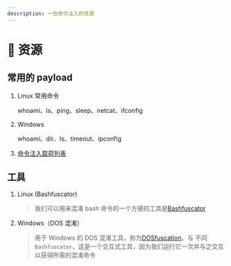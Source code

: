```yaml
---
description: 一些命令注入的资源
---
```


# 🚚 资源

## 常用的 payload

1.  Linux 常用命令

    whoami、ls、ping、sleep、netcat、ifconfig
2.  Windows

    whoami、dir、ls、timeout、ipconfig
3. [命令注入载荷列表](https://github.com/payloadbox/command-injection-payload-list)

## 工具

1.  Linux (Bashfuscator)

    > 我们可以用来混淆 bash 命令的一个方便的工具是[Bashfuscator](https://github.com/Bashfuscator/Bashfuscator)
2.  Windows（DOS 混淆）

    > 用于 Windows 的 DOS 混淆工具，称为[DOSfuscation](https://github.com/danielbohannon/Invoke-DOSfuscation)。与 不同`Bashfuscator`，这是一个交互式工具，因为我们运行它一次并与之交互以获得所需的混淆命令

